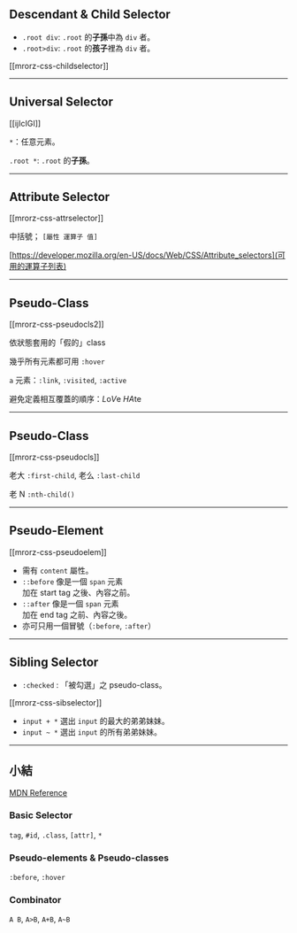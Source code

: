 <!-- https://developer.mozilla.org/en-US/docs/Web/CSS/Reference -->
<!-- 介紹 Selector 與 Combinators ! Combinator 不算 specificity.-->

Descendant & Child Selector
---------------------------

* `.root div`: `.root` 的**子孫**中為 `div` 者。
* `.root>div`: `.root` 的**孩子**裡為 `div` 者。

[[mrorz-css-childselector]]

---

Universal Selector
------------------

[[ijIcIGI]]

`*`：任意元素。

`.root *`: `.root` 的**子孫**。

---

Attribute Selector
------------------

[[mrorz-css-attrselector]]

中括號； `[屬性 運算子 值]`

[https://developer.mozilla.org/en-US/docs/Web/CSS/Attribute_selectors](可用的運算子列表)

---

Pseudo-Class
------------

[[mrorz-css-pseudocls2]]

依狀態套用的「假的」class

幾乎所有元素都可用 `:hover`

`a` 元素：`:link`, `:visited`, `:active`



避免定義相互覆蓋的順序：*L*o*V*e *HA*te

---

Pseudo-Class
------------

[[mrorz-css-pseudocls]]

老大 `:first-child`, 老么 `:last-child`

老 N `:nth-child()`

---

Pseudo-Element
------------

[[mrorz-css-pseudoelem]]

* 需有 `content` 屬性。
* `::before` 像是一個 `span` 元素<br>
  加在 start tag 之後、內容之前。
* `::after` 像是一個 `span` 元素<br>
  加在 end tag 之前、內容之後。
* 亦可只用一個冒號（`:before`, `:after`）

---

Sibling Selector
----------------

* `:checked` : 「被勾選」之 pseudo-class。

[[mrorz-css-sibselector]]

* `input + *` 選出 `input` 的最大的弟弟妹妹。
* `input ~ *` 選出 `input` 的所有弟弟妹妹。

---

小結
----
[MDN Reference](https://developer.mozilla.org/en-US/docs/Web/CSS/Reference#Selectors)

### Basic Selector
`tag`, `#id`, `.class`,
`[attr]`, `*`

### Pseudo-elements & Pseudo-classes
`:before`, `:hover`

### Combinator
`A B`, `A>B`, `A+B`, `A~B`